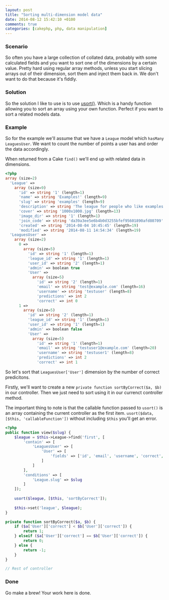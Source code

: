 ```yaml
---
layout: post
title: "Sorting multi-dimension model data"
date: 2014-08-12 15:42:10 +0100
comments: true
categories: [cakephp, php, data manipulation]
---
```

### Scenario
So often you have a large collection of collated data, probably with some calculated fields and you want to sort one of the dimensions by a certain value. Pretty hard using regular array methods, unless you start slicing arrays out of their dimension, sort them and inject them back in. We don't want to do that because it's fiddly.

### Solution
So the solution I like to use is to use [usort()](http://php.net/manual/en/function.usort.php). Which is a handy function allowing you to sort an array using your own function. Perfect if you want to sort a related models data.

### Example
So for the example we'll assume that we have a `League` model which `hasMany` `LeaguesUser`. We want to count the number of points a user has and order the data accordingly.

When returned from a Cake `find()` we'll end up with related data in dimensions.
```php
<?php
array (size=2)
  'League' => 
    array (size=9)
      'id' => string '1' (length=1)
      'name' => string 'Examples!' (length=9)
      'slug' => string 'examples' (length=9)
      'description' => string 'The league for people who like examples' (length=45)
      'cover' => string '1000x1000.jpg' (length=13)
      'image_dir' => string '1' (length=1)
      'join_code' => string 'da39a3ee5e6b4b0d3255bfef95601890afd80709' (length=40)
      'created' => string '2014-08-04 10:45:45' (length=19)
      'modified' => string '2014-08-11 14:54:34' (length=19)
  'LeaguesUser' => 
    array (size=2)
      0 => 
        array (size=5)
          'id' => string '1' (length=1)
          'league_id' => string '1' (length=1)
          'user_id' => string '2' (length=1)
          'admin' => boolean true
          'User' => 
            array (size=5)
              'id' => string '2' (length=1)
              'email' => string 'test@example.com' (length=16)
              'username' => string 'testuser' (length=8)
              'predictions' => int 2
              'correct' => int 0
      1 => 
        array (size=5)
          'id' => string '2' (length=1)
          'league_id' => string '1' (length=1)
          'user_id' => string '1' (length=1)
          'admin' => boolean false
          'User' => 
            array (size=5)
              'id' => string '1' (length=1)
              'email' => string 'testuser1@example.com' (length=20)
              'username' => string 'testuser1' (length=8)
              'predictions' => int 2
              'correct' => int 1
```

So let's sort that `LeaguesUser['User']` dimension by the number of correct predicitons.

Firstly, we'll want to create a new `private function sortByCorrect($a, $b)` in our controller. Then we just need to sort using it in our currenct controller method.

The important thing to note is that the callable function passed to `usort()` is an array containing the current controller as the first item. `usort($data, [$this, 'callableFunction'])` without including `$this` you'll get an error.

```php
<?php
public function view($slug) {
	$league = $this->League->find('first', [
		'contain' => [
			'LeaguesUser' => [
				'User' => [
					'fields' => ['id', 'email', 'username', 'correct', 'predicitons']
				]
			]
		],
		'conditions' => [
			'League.slug' => $slug
		]
	]);
	
	usort($league, [$this, 'sortByCorrect']);
	
	$this->set('league', $league);
}

private function sortByCorrect($a, $b) {
	if ($a['User']['correct'] < $b['User']['correct']) {
		return 1;
	} elseif ($a['User']['correct'] == $b['User']['correct']) {
		return 0;
	} else {
		return -1;
	}
}

// Rest of controller
```

### Done
Go make a brew! Your work here is done.